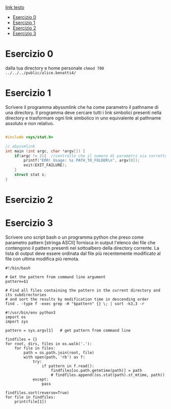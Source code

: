 [link testo](
	https://csunibo.github.io/sistemi-operativi/prove/pratica/scritto-2021-01-18-testo.pdf
)

- [Esercizio 0](#esercizio-0)
- [Esercizio 1](#esercizio-1)
- [Esercizio 2](#esercizio-2)
- [Esercizio 3](#esercizio-3)

# Esercizio 0
dalla tua directory e home personale
`chmod 700 ../../../public/alice.benatti4/`

# Esercizio 1
Scrivere il programma abyssmlink che ha come parametro il pathname di una directory.
Il programma deve cercare tutti i link simbolici presenti nella directory e trasformare ogni link simbolico in uno equivalente al pathname assoluto e non relativo.
```C

#include <sys/stat.h>

// abyssmlink
int main (int argc, char *argv[]) {
	if(argc != 2){	//controllo che il numero di parametri sia corretto
		printf("ERR! Usage: %s PATH_TO_FOLDER\n", argv[0]);
		exit(EXIT_FAILURE);
	}
	struct stat s;
}
```

# Esercizio 2

# Esercizio 3
Scrivere uno script bash o un programma python che preso come parametro pattern [stringa ASCII] fornisca in output l'elenco dei file che contengono il pattern presenti nel sottoalbero della directory corrente. La lista di output deve essere ordinata dal file più recentemente modificato al file con ultima modifica più remota.

```shellscript
#!/bin/bash

# Get the pattern from command line argument
pattern=$1

# Find all files containing the pattern in the current directory and its subdirectories
# and sort the results by modification time in descending order
find . -type f -exec grep -H "$pattern" {} \; | sort -k3,3 -r
```

```py3
#!/usr/bin/env python3
import os
import sys

pattern = sys.argv[1] 	# get pattern from command line

findfiles = {}
for root, dirs, files in os.walk('.'):
	for file in files:
		path = os.path.join(root, file)
		with open(path, 'rb') as f:
			try:
				if pattern in f.read():
					findfiles[os.path.getmtime(path)] = path
					# findfiles.append((os.stat(path).st_mtime, path))
			except:
				pass

findfiles.sort(reverse=True)
for file in findfiles:
	print(file[1])
```
